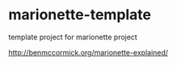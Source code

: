 # marionette-template
template project for marionette project


http://benmccormick.org/marionette-explained/

